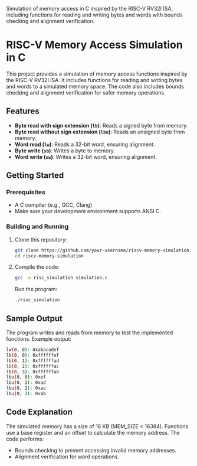 
Simulation of memory access in C inspired by the RISC-V RV32I ISA, including functions for reading and writing bytes and words with bounds checking and alignment verification.

# RISC-V Memory Access Simulation in C

This project provides a simulation of memory access functions inspired by the RISC-V RV32I ISA. It includes functions for reading and writing bytes and words to a simulated memory space. The code also includes bounds checking and alignment verification for safer memory operations.

## Features

- **Byte read with sign extension (`lb`)**: Reads a signed byte from memory.
- **Byte read without sign extension (`lbu`)**: Reads an unsigned byte from memory.
- **Word read (`lw`)**: Reads a 32-bit word, ensuring alignment.
- **Byte write (`sb`)**: Writes a byte to memory.
- **Word write (`sw`)**: Writes a 32-bit word, ensuring alignment.

## Getting Started

### Prerequisites

- A C compiler (e.g., GCC, Clang)  
- Make sure your development environment supports ANSI C.

### Building and Running

1. Clone this repository:
   ```bash 
   git clone https://github.com/your-username/riscv-memory-simulation.git
   cd riscv-memory-simulation
    ```
   


2. Compile the code:
    ```bash
    gcc -o risc_simulation simulation.c
    ```
    Run the program:
    ```bash
    ./risc_simulation
    ```
## Sample Output

The program writes and reads from memory to test the implemented functions. Example output:

``` bash
lw(0, 0): 0xabacadef
lb(0, 0): 0xffffffef
lb(0, 1): 0xffffffad
lb(0, 2): 0xffffffac
lb(0, 3): 0xffffffab
lbu(0, 0): 0xef
lbu(0, 1): 0xad
lbu(0, 2): 0xac
lbu(0, 3): 0xab
```

## Code Explanation

The simulated memory has a size of 16 KB (MEM_SIZE = 16384). Functions use a base register and an offset to calculate the memory address. The code performs:

- Bounds checking to prevent accessing invalid memory addresses.
- Alignment verification for word operations.



